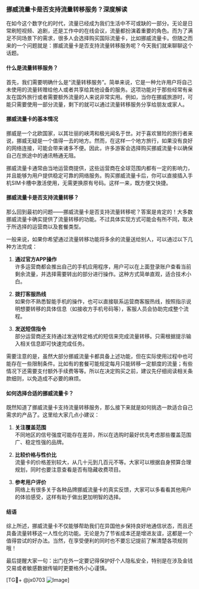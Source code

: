 ### 挪威流量卡是否支持流量转移服务？深度解读

在如今这个数字化的时代，流量已经成为我们生活中不可或缺的一部分。无论是日常刷短视频、追剧，还是工作中的在线会议，流量都扮演着重要的角色。而为了满足不同场景下的需求，很多人会选择购买国际流量卡，比如挪威流量卡。但随之而来的一个问题就是：挪威流量卡是否支持流量转移服务呢？今天我们就来聊聊这个话题。

#### 什么是流量转移服务？

首先，我们需要明确什么是“流量转移服务”。简单来说，它是一种允许用户将自己未使用的流量转赠给他人或者共享给其他设备的服务。这项功能对于那些经常有亲友在国外旅行或者需要额外流量的人来说非常实用。例如，当你在挪威旅游时，可能只需要使用一部分流量，剩下的就可以通过流量转移服务分享给朋友或家人。

#### 挪威流量卡的基本情况

挪威是一个北欧国家，以其壮丽的峡湾和极光闻名于世。对于喜欢冒险的旅行者来说，挪威无疑是一个值得一去的地方。然而，在这样一个地方旅行，如果没有良好的网络连接，可能会带来诸多不便。因此，许多游客会选择购买挪威流量卡以确保自己在旅途中的通讯畅通无阻。

挪威流量卡通常由当地运营商提供，这些运营商在全球范围内都有一定的影响力，并且能够为用户提供稳定可靠的网络服务。购买挪威流量卡后，你可以直接插入手机SIM卡槽中激活使用，无需更换原有号码。这样一来，既方便又快捷。

#### 挪威流量卡是否支持流量转移？

那么回到最初的问题——挪威流量卡是否支持流量转移呢？答案是肯定的！大多数挪威流量卡确实提供了流量转移的功能。不过具体实现方式可能会有所不同，取决于所选择的运营商以及套餐类型。

一般来说，如果你希望通过流量转移功能将多余的流量送给别人，可以通过以下几种方法完成：

1. **通过官方APP操作**  
   许多运营商都会推出自己的手机应用程序，用户可以在上面登录账户查看当前剩余流量，并选择需要转出的部分进行操作。这种方式简单直观，适合技术小白。

2. **拨打客服热线**  
   如果你不熟悉智能手机的操作，也可以直接联系运营商客服热线，按照指示说明想要转移的具体信息（如接收方手机号码等），客服人员会协助完成整个流程。

3. **发送短信指令**  
   部分运营商还支持通过发送特定格式的短信来完成流量转移。只需根据提示输入相关信息即可快速完成任务。

需要注意的是，虽然大部分挪威流量卡都具备上述功能，但在实际使用过程中也可能存在一些限制条件。比如有的套餐可能规定每月只能转移一定额度的流量；有些情况下还需要支付额外手续费等等。所以在决定购买之前，建议先仔细阅读相关条款细则，以免造成不必要的麻烦。

#### 如何选择合适的挪威流量卡？

既然知道了挪威流量卡支持流量转移服务，那么接下来就是如何挑选一款适合自己需求的产品了。这里给大家几点小建议：

1. **关注覆盖范围**  
   不同地区的信号强度可能存在差异，所以在选购时最好优先考虑那些覆盖范围广、稳定性强的品牌。

2. **比较价格与性价比**  
   流量卡的价格差别较大，从几十元到几百元不等。大家可以根据自身预算合理规划，同时也要注意查看是否有隐藏收费项目。

3. **参考用户评价**  
   网络上有很多关于各种品牌挪威流量卡的真实反馈，大家可以多看看其他用户的体验感受，这样有助于做出更加明智的选择。

#### 结语

综上所述，挪威流量卡不仅能够帮助我们在异国他乡保持良好地通信状态，而且还具备流量转移这一人性化的功能。无论是为了节省成本还是增进友谊，这都是一个值得尝试的好办法。当然，在享受便利的同时也不要忘记提前了解清楚各项规则哦！

最后提醒大家一句：出门在外一定要记得保护好个人隐私安全，特别是在涉及金钱交易或者敏感数据传输时更要格外小心谨慎。

[TG💪+ @jx0703 ![Image](https://github.com/user-attachments/assets/dbca1d08-cadb-493c-b0ec-ad6f7a83f270)]